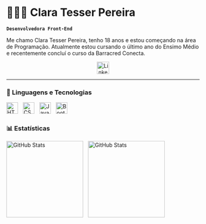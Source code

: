 # 👩🏻‍💻 Clara Tesser Pereira

**`Desenvolvedora Front-End`**

Me chamo Clara Tesser Pereira, tenho 18 anos e estou começando na área de Programação. Atualmente estou cursando o último ano do Ensimo Médio e recentemente concluí o curso da Barracred Conecta.

<p align="center"
    <a href="https://www.linkedin.com/in/jonah-lawrence/">
        <img 
        width="32px" 
        alt="LinkedIn" 
        title="LinkedIn" 
        src="https://i.imgur.com/yRpa1dQ.png"&#8287;&#8287;&#8287;&#8287;&#8287;
    />
  </a>
</p>

---

### 🤖 Linguagens e Tecnologias

<img 
    align="left" 
    alt="HTML"
    title="HTML" 
    width="30px" 
    style="padding-right: 10px;" 
    src="https://cdn.jsdelivr.net/gh/devicons/devicon@latest/icons/html5/html5-original.svg" 
/>
<img 
    align="left" 
    alt="CSS" 
    title="CSS"
    width="30px" 
    style="padding-right: 10px;" 
    src="https://cdn.jsdelivr.net/gh/devicons/devicon@latest/icons/css3/css3-original.svg" 
/>
<img 
    align="left" 
    alt="JavaScript" 
    title="JavaScript"
    width="30px" 
    style="padding-right: 10px;" 
    src="https://cdn.jsdelivr.net/gh/devicons/devicon@latest/icons/javascript/javascript-original.svg" 
/>

<img 
    align="left" 
    alt="Bootstrap"
    title="Bootstrap" 
    width="30px" 
    style="padding-right: 10px;" 
    src="https://cdn.jsdelivr.net/gh/devicons/devicon@latest/icons/bootstrap/bootstrap-original.svg" 
/>


<br/>
<br/>

### 📊 Estatísticas

<p>
  <img 
    align="left" 
    alt="GitHub Stats" 
    height="200" 
    style="padding-right: 10px;" 
    src="https://github-readme-stats.vercel.app/api?username=ClaraTesser-HUB&show_icons=true&theme=tokyonight&include_all_commits=true&locale=pt-br" 
  />

<img 
      align="left" 
      alt="GitHub Stats" 
      height="200" 
      src="https://github-readme-stats.vercel.app/api/top-langs/?username=claratesser-hub&theme=tokyonight&layout=compact&custom_title=Tecnologias&langs_count=9" 
  />

</p>
